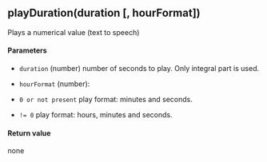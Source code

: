 <!-- This file was generated by the script. Do not edit it, any changes will be lost! -->

## playDuration(duration [, hourFormat])



Plays a numerical value (text to speech)


#### Parameters

* `duration` (number) number of seconds to play. Only integral part is used.

* `hourFormat` (number):
 * `0 or not present` play format: minutes and seconds.
 * `!= 0` play format: hours, minutes and seconds.




#### Return value

none

